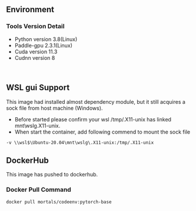## Environment
### Tools Version Detail
- Python version 3.8(Linux)
- Paddle-gpu 2.3.1(Linux)
- Cuda version 11.3
- Cudnn version 8

&nbsp;
## WSL gui Support
This image had installed almost dependency module, but it still acquires a sock file from host machine (Windows).
- Before started please confirm your wsl /tmp/.X11-unix has linked mnt\wslg\.X11-unix.
- When start the container, add following commend to mount the sock file
```Shell
-v \\wsl$\Ubuntu-20.04\mnt\wslg\.X11-unix:/tmp/.X11-unix 
```

## DockerHub
This image has pushed to dockerhub.
&nbsp;
### Docker Pull Command
```Shell
docker pull mortals/codeenv:pytorch-base
```
